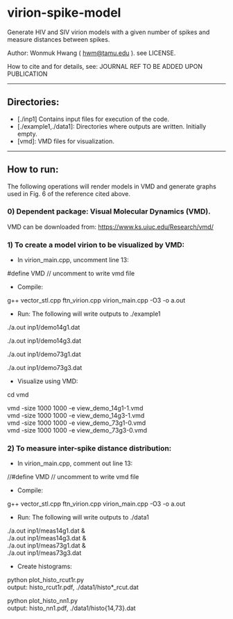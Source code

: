 # virion-spike-model

Generate HIV and SIV virion models with a given number of spikes and measure distances between spikes.

Author: Wonmuk Hwang ( hwm@tamu.edu ). see LICENSE.

How to cite and for details, see:  JOURNAL REF TO BE ADDED UPON PUBLICATION

-------------------------------------------------------

## Directories:
- [./inp1] Contains input files for execution of the code.
- [./example1,./data1]: Directories where outputs are written. Initially empty.
- [vmd]: VMD files for visualization.
-------------------------------------------------------

## How to run:

The following operations will render models in VMD and generate graphs used in Fig. 6 of the reference cited above.


### 0) Dependent package: Visual Molecular Dynamics (VMD).

VMD can be downloaded from: https://www.ks.uiuc.edu/Research/vmd/

### 1) To create a model virion to be visualized by VMD:

- In virion_main.cpp, uncomment line 13:

#define VMD // uncomment to write vmd file

- Compile:

g++ vector_stl.cpp ftn_virion.cpp virion_main.cpp -O3 -o a.out

- Run: The following will write outputs to ./example1

./a.out inp1/demo14g1.dat

./a.out inp1/demo14g3.dat

./a.out inp1/demo73g1.dat

./a.out inp1/demo73g3.dat

- Visualize using VMD:

cd vmd

vmd -size 1000 1000 -e view_demo_14g1-1.vmd\
vmd -size 1000 1000 -e view_demo_14g3-1.vmd\
vmd -size 1000 1000 -e view_demo_73g1-0.vmd\
vmd -size 1000 1000 -e view_demo_73g3-0.vmd

### 2) To measure inter-spike distance distribution:

- In virion_main.cpp, comment out line 13:

//#define VMD // uncomment to write vmd file

- Compile:

g++ vector_stl.cpp ftn_virion.cpp virion_main.cpp -O3 -o a.out

- Run: The following will write outputs to ./data1

./a.out inp1/meas14g1.dat &\
./a.out inp1/meas14g3.dat &\
./a.out inp1/meas73g1.dat &\
./a.out inp1/meas73g3.dat

- Create histograms:

python plot_histo_rcut1r.py\
output: histo_rcut1r.pdf, ./data1/histo*_rcut.dat

python plot_histo_nn1.py\
output: histo_nn1.pdf, ./data1/histo{14,73}.dat
